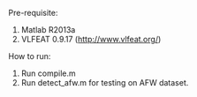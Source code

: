 
Pre-requisite:
1. Matlab R2013a
2. VLFEAT 0.9.17 (http://www.vlfeat.org/)

How to run:

1. Run compile.m
2. Run detect_afw.m for testing on AFW dataset.


